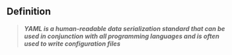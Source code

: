 ## Definition 

> ***YAML is a human-readable data serialization standard that can be used in conjunction with all programming languages and is often used to write configuration files***
